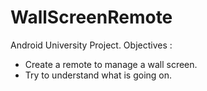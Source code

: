 # WallScreenRemote

Android University Project.
Objectives :
- Create a remote to manage a wall screen. 
- Try to understand what is going on.

